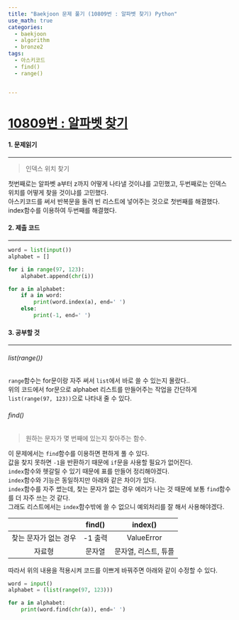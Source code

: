 ```yaml
---
title: "Baekjoon 문제 풀기 (10809번 : 알파벳 찾기) Python"
use_math: true
categories:
  - baekjoon
  - algorithm
  - bronze2
tags:
  - 아스키코드
  - find()
  - range()


---
```



# [10809번 : 알파벳 찾기](https://www.acmicpc.net/problem/10809)



#### 1. 문제읽기
---

> 인덱스 위치 찾기  

첫번째로는 알파벳 a부터 z까지 어떻게 나타낼 것이냐를 고민했고, 두번째로는 인덱스 위치를 어떻게 찾을 것이냐를 고민했다.  
아스키코드를 써서 반복문을 돌려 빈 리스트에 넣어주는 것으로 첫번째를 해결했다.  
index함수를 이용하여 두번째를 해결했다.  




#### 2. 제출 코드 
---

```python
word = list(input())
alphabet = []

for i in range(97, 123):
    alphabet.append(chr(i))

for a in alphabet:
    if a in word:
        print(word.index(a), end=' ')
    else:
        print(-1, end=' ')
```





#### 3. 공부할 것
---

###### list(range())
`range`함수는 for문이랑 자주 써서 `list`에서 바로 쓸 수 있는지 몰랐다..  
위의 코드에서 for문으로 alphabet 리스트를 만들어주는 작업을 간단하게 `list(range(97, 123))`으로 나타내 줄 수 있다.  

###### find()
> 원하는 문자가 몇 번째에 있는지 찾아주는 함수.  

이 문제에서는 `find`함수를 이용하면 편하게 풀 수 있다.  
값을 찾지 못하면 `-1`을 반환하기 때문에 `if`문을 사용할 필요가 없어진다.  
`index`함수와 헷갈릴 수 있기 때문에 표를 만들어 정리해야겠다.  
`index`함수와 기능은 동일하지만 아래와 같은 차이가 있다.  
`index`함수를 자주 썼는데, 찾는 문자가 없는 경우 에러가 나는 것 때문에 보통 `find`함수를 더 자주 쓰는 것 같다.  
그래도 리스트에서는 `index`함수밖에 쓸 수 없으니 예외처리를 잘 해서 사용해야겠다.   

|      | find() | index() |
| :--: | :--: | :--: |
| 찾는 문자가 없는 경우 | -1 출력 | ValueError |
| 자료형 | 문자열 | 문자열, 리스트, 튜플 |



따라서 위의 내용을 적용시켜 코드를 이쁘게 바꿔주면 아래와 같이 수정할 수 있다.  

```python
word = input()
alphabet = (list(range(97, 123)))

for a in alphabet:
    print(word.find(chr(a)), end=' ')
```